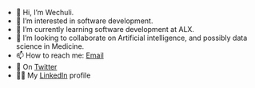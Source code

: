 - 👋 Hi, I’m Wechuli.
- 👀 I’m interested in software development.
- 🌱 I’m currently learning software development at ALX.
- 💞️ I’m looking to collaborate on Artificial intelligence, and possibly data science in Medicine.
- 📫 How to reach me: <a href="wechuli017@gmail.com">Email</a>
- 🐥 On <a href="https://twitter.com/wechuli_eugene">Twitter</a>
- 👷‍♂️ My <a href="https://www.linkedin.com/in/wechuli-eugene-053b89169/">LinkedIn</a> profile

<!---
wechu07/wechu07 is a ✨ special ✨ repository because its `README.md` (this file) appears on your GitHub profile.
You can click the Preview link to take a look at your changes.
--->
